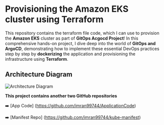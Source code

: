 
# Provisioning the Amazon EKS cluster using Terraform
This repository contains the terraform file code, which I can use to provision the **Amazon EKS** cluster as part of **GitOps Acgocd Project**! In this comprehensive hands-on project, I dive deep into the world of **GitOps and ArgoCD**, demonstrating how to implement these essential DevOps practices step by step by **dockerizing** the application and provisioning the infrastructure using **Terraform**.

## Architecture Diagram

![Architecture Diagram](https://cdn-images-1.medium.com/max/800/1*T5IRoSoiqT8qnYLUprsRUQ.png)

**This project contains another two GitHub repositories**

➡️ [App Code] (https://github.com/imran99744/ApplicationCode)

➡️ [Manifest Repo] (https://github.com/imran99744/kube-manifest)
